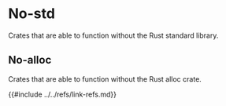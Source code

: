 # No-std

Crates that are able to function without the Rust standard library.

## No-alloc

Crates that are able to function without the Rust alloc crate.

{{#include ../../refs/link-refs.md}}
